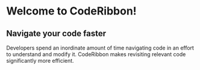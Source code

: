 
# Welcome to CodeRibbon!

## Navigate your code faster ##

Developers spend an inordinate amount of time navigating code in an effort to understand and modify it. CodeRibbon makes revisiting relevant code significantly more efficient.

